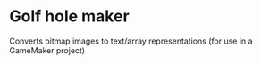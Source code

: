 # Golf hole maker
Converts bitmap images to text/array representations (for use in a GameMaker project)
